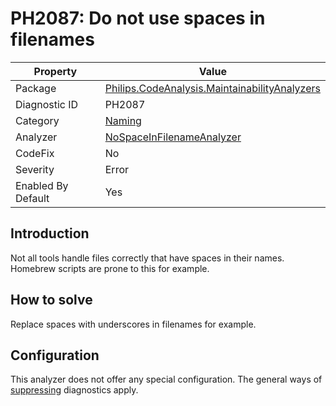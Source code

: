 # PH2087: Do not use spaces in filenames

| Property | Value  |
|--|--|
| Package | [Philips.CodeAnalysis.MaintainabilityAnalyzers](https://www.nuget.org/packages/Philips.CodeAnalysis.MaintainabilityAnalyzers) |
| Diagnostic ID | PH2087 |
| Category  | [Naming](../Naming.md) |
| Analyzer | [NoSpaceInFilenameAnalyzer](https://github.com/philips-software/roslyn-analyzers/blob/main/Philips.CodeAnalysis.MaintainabilityAnalyzers/Naming/NoSpaceInFilenameAnalyzer.cs)
| CodeFix  | No |
| Severity | Error |
| Enabled By Default | Yes |

## Introduction

Not all tools handle files correctly that have spaces in their names. Homebrew scripts are prone to this for example.

## How to solve

Replace spaces with underscores in filenames for example.

## Configuration

This analyzer does not offer any special configuration. The general ways of [suppressing](https://learn.microsoft.com/en-us/dotnet/fundamentals/code-analysis/suppress-warnings) diagnostics apply.
